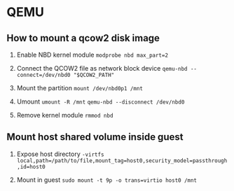 # QEMU

## How to mount a qcow2 disk image

1. Enable NBD kernel module
    `modprobe nbd max_part=2`

2. Connect the QCOW2 file as network block device
    `qemu-nbd --connect=/dev/nbd0 "$QCOW2_PATH"`

3. Mount the partition
    `mount /dev/nbd0p1 /mnt`

4. Umount
    `umount -R /mnt`
    `qemu-nbd --disconnect /dev/nbd0`

5. Remove kernel module
    `rmmod nbd`

## Mount host shared volume inside guest

1. Expose host directory
    `-virtfs local,path=/path/to/file,mount_tag=host0,security_model=passthrough,id=host0`

2. Mount in guest
    `sudo mount -t 9p -o trans=virtio host0 /mnt`
